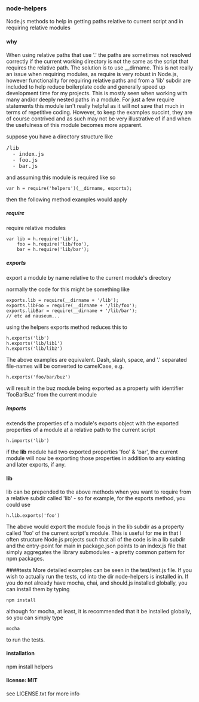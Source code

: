 ### node-helpers

Node.js methods to help in getting paths relative to current script and in requiring relative modules

#### why

When using relative paths that use '.' the paths are sometimes not resolved correctly if the current working directory is not the same as the script that requires the relative path.  The solution is to use __dirname.  This is not really an issue when requiring modules, as require is very robust in Node.js, however functionality for requiring relative paths and from a 'lib' subdir are included to help reduce boilerplate code and generally speed up development time for my projects.  This is mostly seen when working with many and/or deeply nested paths in a module.  For just a few require statements this module isn't really helpful as it will not save that much in terms of repetitive coding.  However, to keep the examples succint, they are of course contrived and as such may not be very illustrative of if and when the usefulness of this module becomes more apparent.

suppose you have a directory structure like
<pre>
/lib
  - index.js
  - foo.js
  - bar.js
</pre>

and assuming this module is required like so

    var h = require('helpers')(__dirname, exports);

then the following method examples would apply

##### require
require relative modules

    var lib = h.require('lib'),
        foo = h.require('lib/foo'),
        bar = h.require('lib/bar');


##### exports
export a module by name relative to the current module's directory

normally the code for this might be something like

    exports.lib = require(__dirname + '/lib');
    exports.libFoo = require(__dirname + '/lib/foo');
    exports.libBar = require(__dirname + '/lib/bar');
    // etc ad nauseum...

using the helpers exports method reduces this to

    h.exports('lib')
    h.exports('lib/lib1')
    h.exports('lib/lib2')

The above examples are equivalent.  Dash, slash, space, and '.' separated file-names will be converted to camelCase, e.g.

    h.exports('foo/bar/buz')

will result in the buz module being exported as a property with identifier 'fooBarBuz' from the current module


##### imports
extends the properties of a module's exports object with the exported properties of a module at a relative path to the current script

    h.imports('lib')

if the **lib** module had two exported properties 'foo' & 'bar', the current module will now be exporting those properties in addition to any existing and later exports, if any.


#### lib
lib can be prepended to the above methods when you want to require from a relative subdir called 'lib' - so for example, for the exports method, you could use

    h.lib.exports('foo')

The above would export the module foo.js in the lib subdir as a property called 'foo' of the current script's module.  This is useful for me in that I often structure Node.js projects such that all of the code is in a lib subdir and the entry-point for main in package.json points to an index.js file that simply aggregates the library submodules - a pretty common pattern for npm packages.

####tests
More detailed examples can be seen in the test/test.js file.  If you wish to actually run the tests, cd into the dir node-helpers is installed in.  If you do not already have mocha, chai, and should.js installed globally, you can install them by typing

    npm install

although for mocha, at least, it is recommended that it be installed globally, so you can simply type

    mocha

to run the tests.

#### installation

npm install helpers

#### license: MIT
see LICENSE.txt for more info
